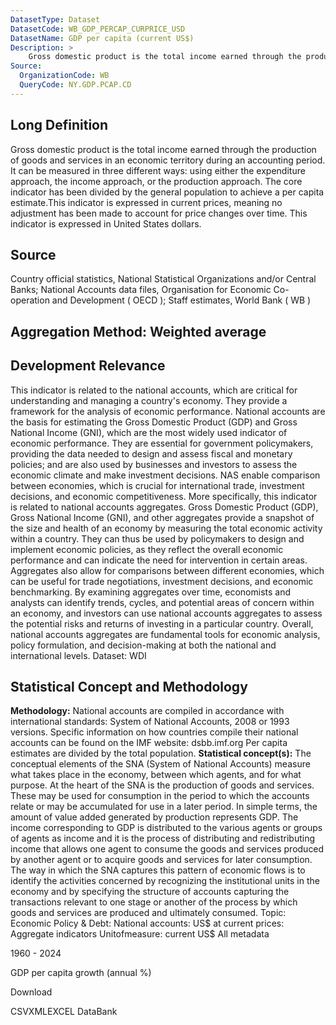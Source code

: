 ```yaml
---
DatasetType: Dataset
DatasetCode: WB_GDP_PERCAP_CURPRICE_USD
DatasetName: GDP per capita (current US$)
Description: >
    Gross domestic product is the total income earned through the production of goods and services in an economic territory during an accounting period. It can be measured in three different ways: using either the expenditure approach, the income approach, or the production approach. The core indicator has been divided by the general population to achieve a per capita estimate.This indicator is expressed in current prices, meaning no adjustment has been made to account for price changes over time. This indicator is expressed in United States dollars.
Source:
  OrganizationCode: WB
  QueryCode: NY.GDP.PCAP.CD
---
```


## Long Definition
Gross domestic product is the total income earned through the production of goods and services in an economic territory during an accounting period. It can be measured in three different ways: using either the expenditure approach, the income approach, or the production approach. The core indicator has been divided by the general population to achieve a per capita estimate.This indicator is expressed in current prices, meaning no adjustment has been made to account for price changes over time. This indicator is expressed in United States dollars.

## Source
Country official statistics, National Statistical Organizations and/or Central Banks; National Accounts data files, Organisation for Economic Co-operation and Development ( OECD ); Staff estimates, World Bank ( WB )

## Aggregation Method: Weighted average

## Development Relevance
This indicator is related to the national accounts, which are critical for understanding and managing a country's economy. They provide a framework for the analysis of economic performance. National accounts are the basis for estimating the Gross Domestic Product (GDP) and Gross National Income (GNI), which are the most widely used indicator of economic performance. They are essential for government policymakers, providing the data needed to design and assess fiscal and monetary policies; and are also used by businesses and investors to assess the economic climate and make investment decisions. NAS enable comparison between economies, which is crucial for international trade, investment decisions, and economic competitiveness. More specifically, this indicator is related to national accounts aggregates. Gross Domestic Product (GDP), Gross National Income (GNI), and other aggregates provide a snapshot of the size and health of an economy by measuring the total economic activity within a country. They can thus be used by policymakers to design and implement economic policies, as they reflect the overall economic performance and can indicate the need for intervention in certain areas. Aggregates also allow for comparisons between different economies, which can be useful for trade negotiations, investment decisions, and economic benchmarking. By examining aggregates over time, economists and analysts can identify trends, cycles, and potential areas of concern within an economy, and investors can use national accounts aggregates to assess the potential risks and returns of investing in a particular country. Overall, national accounts aggregates are fundamental tools for economic analysis, policy formulation, and decision-making at both the national and international levels.
    Dataset: WDI

## Statistical Concept and Methodology
**Methodology:** National accounts are compiled in accordance with international standards: System of National Accounts, 2008 or 1993 versions. Specific information on how countries compile their national accounts can be found on the IMF website: dsbb.imf.org Per capita estimates are divided by the total population. 
**Statistical concept(s):** The conceptual elements of the SNA (System of National Accounts) measure what takes place in the economy, between which agents, and for what purpose. At the heart of the SNA is the production of goods and services. These may be used for consumption in the period to which the accounts relate or may be accumulated for use in a later period. In simple terms, the amount of value added generated by production represents GDP. The income corresponding to GDP is distributed to the various agents or groups of agents as income and it is the process of distributing and redistributing income that allows one agent to consume the goods and services produced by another agent or to acquire goods and services for later consumption. The way in which the SNA captures this pattern of economic flows is to identify the activities concerned by recognizing the institutional units in the economy and by specifying the structure of accounts capturing the transactions relevant to one stage or another of the process by which goods and services are produced and ultimately consumed.
Topic: Economic Policy & Debt: National accounts: US$ at current prices: Aggregate indicators
Unitofmeasure: current US$
All metadata

1960 - 2024

GDP per capita growth (annual %)

Download

CSVXMLEXCEL
DataBank


